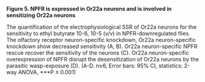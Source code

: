 **Figure 5. NPFR is expressed in Or22a neurons and is involved in sensitizing Or22a neurons**

The quantification of the electrophysiological SSR of Or22a neurons for the sensitivity to ethyl butyrate 10-6, 10-5 (v/v) in NPFR-downregulated flies. The olfactory receptor neuron-specific knockdown, Or22a neuron-specific knockdown show decreased sensitivity (A, B). Or22a neuron-specific NPFR rescue recover the sensitivity of the neurons (C). Or22a neuron-specific overexpression of NPFR disrupt the desensitization of Or22a neurons by the parasitic wasp-exposure (D). (A-D. n≥6, Error bars: 95% CI, statistics: 2-way ANOVA, ***P ≤ 0.001)